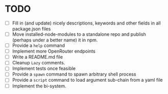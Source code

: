 # TODO

- [ ] Fill in (and update) nicely descriptions, keywords and other fields in all package.json files
- [ ] Move installed-node-modules to a standalone repo and publish (perhaps under a better name) it in npm.
- [ ] Provide a `help` command
- [ ] Implement more OpenRouter endpoints
- [ ] Write a README.md file
- [ ] Cleanup `Lazy` comments.
- [ ] Implement tests once feasible
- [ ] Provide a `spawn` command to spawn arbitrary shell process
- [ ] Provide a `script` command to load argument sub-chain from a yaml file
- [ ] Implement the bi-system.
